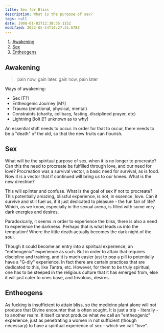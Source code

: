 ```yaml
---
title: Sex for Bliss
description: What is the purpose of sex?
tags: null
date: 2008-01-02T12:38:35.115Z
modified: 2022-05-14T14:27:35.678Z
---
```


1. [Awakening](#awakening)
2. [Sex](#sex)
3. [Entheogens](#entheogens)

## Awakening

> pain now, gain later.
> gain now, pain later

Ways of awakening:

- Sex [F?]
- Entheogenic Journey [M?]
- Trauma (emotional, physical, mental)
- Constraints (charity, celibacy, fasting, disciplined prayer, etc)
- Lightning Bolt [!? unknown as to why]

An essential shift needs to occur. In order for that to occur, there needs to be a "death" of the old, so that the new fruits can flourish.

## Sex

What will be the spiritual purpose of sex, when it is no longer to procreate? Can this the need to procreate be fulfilled through love, and our need for love? Procreation was a survival vector, a basic need for survival, as is food. Now it is a vector that if continued will bring us to our knees. What is the new direction?

This will splinter and confuse. What is the goal of sex if not to procreate? This potentially amazing, blissful experience, is not, in essence, love. Can it survive and still fuel us, if it just dedicated to pleasure - the fun fair of life? Which, as we know, especially in the sexual arena, is filled with some very dark energies and desires.

Paradoxically, it seems in order to experience the bliss, there is also a need to experience the darkness. Perhaps that is what leads us into the temptation! Where the little death actually becomes the dark night of the soul.

Though it could become an entry into a spiritual experience, an "entheogenic" experience as such. But in order to attain that requires discipline and training, and it is much easier just to pop a pill to potentially have a "G-dly" experience. In fact there are certain practices that are dedicated to this, like Tantra, etc. However, for them to be truly spiritual, one has to be steeped in the religious culture that it has emerged from, else it will just cater to ones base, and frivolous, desires.

## Entheogens

As fucking is insufficient to attain bliss, so the medicine plant alone will not produce that Divine encounter that is often sought. It is just a trip - literally - to another realm. It itself cannot produce what we call an "entheogenic" experience, just as penetrating a women in not sufficient (though necessary) to have a spiritual experience of sex - which we call "love".
